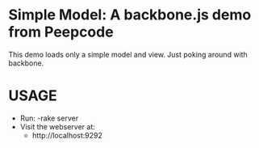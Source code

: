 Simple Model: A backbone.js demo from Peepcode
==============================================

This demo loads only a simple model and view. Just poking around with backbone.

USAGE
=====
+ Run:
  -rake server
+ Visit the webserver at:
  - http://localhost:9292

